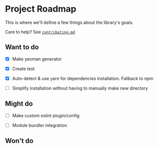 # Project Roadmap

This is where we'll define a few things about the library's goals.

Care to help? See [`contributing.md`][contributing-link]

## Want to do
-   [x] Make yeoman generator
-   [x] Create test
-   [x] Auto-detect & use yarn for dependencies installation. Fallback to npm
-   [ ] Simplify installation without having to manually make new directory


## Might do
-   [ ] Make custom eslint plugin/config
-   [ ] Module bundler integration


## Won't do


[contributing-link]: https://github.com/luftywiranda13/generator-bunny/blob/master/contributing.md
